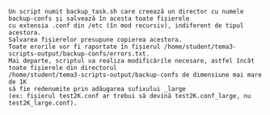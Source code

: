 	Un script numit backup_task.sh care creează un director cu numele backup-confs și salvează în acesta toate fișierele 
	cu extensia .conf din /etc (în mod recursiv), indiferent de tipul acestora. 
	Salvarea fișierelor presupune copierea acestora. 
	Toate erorile vor fi raportate în fișierul /home/student/tema3-scripts-output/backup-confs/errors.txt. 
	Mai departe, scriptul va realiza modificările necesare, astfel încât toate fișierele din directorul 
	/home/student/tema3-scripts-output/backup-confs de dimensiune mai mare de 1K 		
	să fie redenumite prin adăugarea sufixului _large 
	(ex: fișierul test2K.conf ar trebui să devină test2K.conf_large, nu test2K_large.conf).
